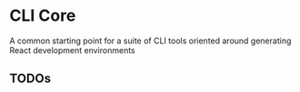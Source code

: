 # CLI Core

A common starting point for a suite of CLI tools oriented around generating React development environments


## TODOs


